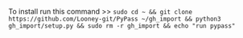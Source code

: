 To install run this command >> `sudo cd ~ && git clone https://github.com/Looney-git/PyPass ~/gh_import && python3 gh_import/setup.py && sudo rm -r gh_import && echo "run pypass"` 
